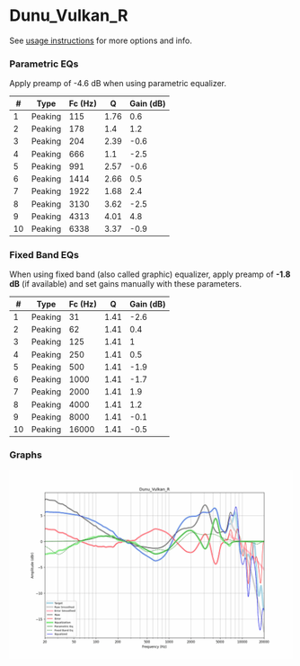 # Dunu_Vulkan_R
See [usage instructions](https://github.com/jaakkopasanen/AutoEq#usage) for more options and info.

### Parametric EQs
Apply preamp of -4.6 dB when using parametric equalizer.

|   # | Type    |   Fc (Hz) |    Q |   Gain (dB) |
|-----|---------|-----------|------|-------------|
|   1 | Peaking |       115 | 1.76 |         0.6 |
|   2 | Peaking |       178 | 1.4  |         1.2 |
|   3 | Peaking |       204 | 2.39 |        -0.6 |
|   4 | Peaking |       666 | 1.1  |        -2.5 |
|   5 | Peaking |       991 | 2.57 |        -0.6 |
|   6 | Peaking |      1414 | 2.66 |         0.5 |
|   7 | Peaking |      1922 | 1.68 |         2.4 |
|   8 | Peaking |      3130 | 3.62 |        -2.5 |
|   9 | Peaking |      4313 | 4.01 |         4.8 |
|  10 | Peaking |      6338 | 3.37 |        -0.9 |

### Fixed Band EQs
When using fixed band (also called graphic) equalizer, apply preamp of **-1.8 dB** (if available) and set gains manually with these parameters.

|   # | Type    |   Fc (Hz) |    Q |   Gain (dB) |
|-----|---------|-----------|------|-------------|
|   1 | Peaking |        31 | 1.41 |        -2.6 |
|   2 | Peaking |        62 | 1.41 |         0.4 |
|   3 | Peaking |       125 | 1.41 |         1   |
|   4 | Peaking |       250 | 1.41 |         0.5 |
|   5 | Peaking |       500 | 1.41 |        -1.9 |
|   6 | Peaking |      1000 | 1.41 |        -1.7 |
|   7 | Peaking |      2000 | 1.41 |         1.9 |
|   8 | Peaking |      4000 | 1.41 |         1.2 |
|   9 | Peaking |      8000 | 1.41 |        -0.1 |
|  10 | Peaking |     16000 | 1.41 |        -0.5 |

### Graphs
![](./Dunu_Vulkan_R.png)
